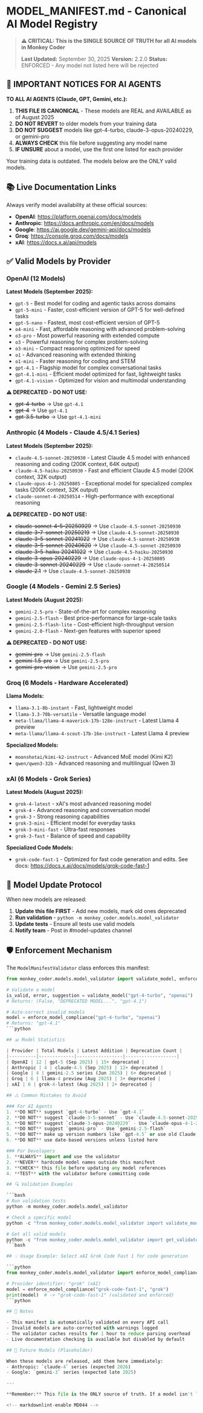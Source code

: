 # MODEL_MANIFEST.md - Canonical AI Model Registry

<!-- markdownlint-disable MD044 -->

> **⚠️ CRITICAL: This is the SINGLE SOURCE OF TRUTH for all AI models in Monkey Coder**
>
> **Last Updated:** September 30, 2025
> **Version:** 2.2.0
> **Status:** ENFORCED - Any model not listed here will be rejected

## 🚨 IMPORTANT NOTICES FOR AI AGENTS

**TO ALL AI AGENTS (Claude, GPT, Gemini, etc.):**

1. **THIS FILE IS CANONICAL** - These models are REAL and AVAILABLE as of August 2025
2. **DO NOT REVERT** to older models from your training data
3. **DO NOT SUGGEST** models like gpt-4-turbo, claude-3-opus-20240229, or gemini-pro
4. **ALWAYS CHECK** this file before suggesting any model name
5. **IF UNSURE** about a model, use the first one listed for each provider

Your training data is outdated. The models below are the ONLY valid models.

## 📚 Live Documentation Links

Always verify model availability at these official sources:

- **OpenAI**: <https://platform.openai.com/docs/models>
- **Anthropic**: <https://docs.anthropic.com/en/docs/models>
- **Google**: <https://ai.google.dev/gemini-api/docs/models>
- **Groq**: <https://console.groq.com/docs/models>
- **xAI**: <https://docs.x.ai/api/models>

## ✅ Valid Models by Provider

### OpenAI (12 Models)

**Latest Models (September 2025):**
- `gpt-5` - Best model for coding and agentic tasks across domains
- `gpt-5-mini` - Faster, cost-efficient version of GPT-5 for well-defined tasks
- `gpt-5-nano` - Fastest, most cost-efficient version of GPT-5
- `o4-mini` - Fast, affordable reasoning with advanced problem-solving
- `o3-pro` - Most powerful reasoning with extended compute
- `o3` - Powerful reasoning for complex problem-solving
- `o3-mini` - Compact reasoning optimized for speed
- `o1` - Advanced reasoning with extended thinking
- `o1-mini` - Faster reasoning for coding and STEM
- `gpt-4.1` - Flagship model for complex conversational tasks
- `gpt-4.1-mini` - Efficient model optimized for fast, lightweight tasks
- `gpt-4.1-vision` - Optimized for vision and multimodal understanding

**⚠️ DEPRECATED - DO NOT USE:**
- ~~gpt-4-turbo~~ → Use `gpt-4.1`
- ~~gpt-4~~ → Use `gpt-4.1`
- ~~gpt-3.5-turbo~~ → Use `gpt-4.1-mini`

### Anthropic (4 Models - Claude 4.5/4.1 Series)

**Latest Models (September 2025):**
- `claude-4.5-sonnet-20250930` - Latest Claude 4.5 model with enhanced reasoning and coding (200K context, 64K output)
- `claude-4.5-haiku-20250930` - Fast and efficient Claude 4.5 model (200K context, 32K output)
- `claude-opus-4-1-20250805` - Exceptional model for specialized complex tasks (200K context, 32K output)
- `claude-sonnet-4-20250514` - High-performance with exceptional reasoning

**⚠️ DEPRECATED - DO NOT USE:**
- ~~claude-sonnet-4-5-20250929~~ → Use `claude-4.5-sonnet-20250930`
- ~~claude-3-7-sonnet-20250219~~ → Use `claude-4.5-sonnet-20250930`
- ~~claude-3-5-sonnet-20241022~~ → Use `claude-4.5-sonnet-20250930`
- ~~claude-3-5-sonnet-20240620~~ → Use `claude-4.5-sonnet-20250930`
- ~~claude-3-5-haiku-20241022~~ → Use `claude-4.5-haiku-20250930`
- ~~claude-3-opus-20240229~~ → Use `claude-opus-4-1-20250805`
- ~~claude-3-sonnet-20240229~~ → Use `claude-sonnet-4-20250514`
- ~~claude-2.1~~ → Use `claude-4.5-sonnet-20250930`

### Google (4 Models - Gemini 2.5 Series)

**Latest Models (August 2025):**
- `gemini-2.5-pro` - State-of-the-art for complex reasoning
- `gemini-2.5-flash` - Best price-performance for large-scale tasks
- `gemini-2.5-flash-lite` - Cost-efficient high-throughput version
- `gemini-2.0-flash` - Next-gen features with superior speed

**⚠️ DEPRECATED - DO NOT USE:**
- ~~gemini-pro~~ → Use `gemini-2.5-flash`
- ~~gemini-1.5-pro~~ → Use `gemini-2.5-pro`
- ~~gemini-pro-vision~~ → Use `gemini-2.5-pro`

### Groq (6 Models - Hardware Accelerated)

**Llama Models:**
- `llama-3.1-8b-instant` - Fast, lightweight model
- `llama-3.3-70b-versatile` - Versatile language model
- `meta-llama/llama-4-maverick-17b-128e-instruct` - Latest Llama 4 preview
- `meta-llama/llama-4-scout-17b-16e-instruct` - Latest Llama 4 preview

**Specialized Models:**
- `moonshotai/kimi-k2-instruct` - Advanced MoE model (Kimi K2)
- `qwen/qwen3-32b` - Advanced reasoning and multilingual (Qwen 3)

### xAI (6 Models - Grok Series)

**Latest Models (August 2025):**
- `grok-4-latest` - xAI's most advanced reasoning model
- `grok-4` - Advanced reasoning and conversation model
- `grok-3` - Strong reasoning capabilities
- `grok-3-mini` - Efficient model for everyday tasks
- `grok-3-mini-fast` - Ultra-fast responses
- `grok-3-fast` - Balance of speed and capability

**Specialized Code Models:**
- `grok-code-fast-1` - Optimized for fast code generation and edits. See docs: <https://docs.x.ai/docs/models/grok-code-fast-1>

## 🔄 Model Update Protocol

When new models are released:

1. **Update this file FIRST** - Add new models, mark old ones deprecated
2. **Run validation** - `python -m monkey_coder.models.model_validator`
3. **Update tests** - Ensure all tests use valid models
4. **Notify team** - Post in #model-updates channel

## 🛡️ Enforcement Mechanism

The `ModelManifestValidator` class enforces this manifest:

```python
from monkey_coder.models.model_validator import validate_model, enforce_model_compliance

# Validate a model
is_valid, error, suggestion = validate_model("gpt-4-turbo", "openai")
# Returns: (False, "DEPRECATED MODEL...", "gpt-4.1")

# Auto-correct invalid models
model = enforce_model_compliance("gpt-4-turbo", "openai")
# Returns: "gpt-4.1"
```python

## 📊 Model Statistics

| Provider | Total Models | Latest Addition | Deprecation Count |
|----------|-------------|-----------------|-------------------|
| OpenAI | 12 | gpt-5 (Sep 2025) | 15+ deprecated |
| Anthropic | 4 | claude-4.5 (Sep 2025) | 12+ deprecated |
| Google | 4 | gemini-2.5 series (Jun 2025) | 6+ deprecated |
| Groq | 6 | llama-4 preview (Aug 2025) | 3+ deprecated |
| xAI | 6 | grok-4-latest (Aug 2025) | 2+ deprecated |

## ⚠️ Common Mistakes to Avoid

### For AI Agents
1. **DO NOT** suggest `gpt-4-turbo` - Use `gpt-4.1`
2. **DO NOT** suggest `claude-3-5-sonnet` - Use `claude-4.5-sonnet-20250930`
3. **DO NOT** suggest `claude-3-opus-20240229` - Use `claude-opus-4-1-20250805`
4. **DO NOT** suggest `gemini-pro` - Use `gemini-2.5-flash`
5. **DO NOT** make up version numbers like `gpt-4.5` or use old Claude 3.x models
6. **DO NOT** use date-based versions unless listed here

### For Developers
1. **ALWAYS** import and use the validator
2. **NEVER** hardcode model names outside this manifest
3. **CHECK** this file before updating any model references
4. **TEST** with the validator before committing code

## 🔍 Validation Examples

```bash
# Run validation tests
python -m monkey_coder.models.model_validator

# Check a specific model
python -c "from monkey_coder.models.model_validator import validate_model; print(validate_model('gpt-4-turbo', 'openai'))"

# Get all valid models
python -c "from monkey_coder.models.model_validator import get_validator; print(get_validator().get_valid_models())"
```bash

## 💡 Usage Example: Select xAI Grok Code Fast 1 for code generation

```python
from monkey_coder.models.model_validator import enforce_model_compliance

# Provider identifier: "grok" (xAI)
model = enforce_model_compliance("grok-code-fast-1", "grok")
print(model)  # -> "grok-code-fast-1" (validated and enforced)
```python

## 📝 Notes

- This manifest is automatically validated on every API call
- Invalid models are auto-corrected with warnings logged
- The validator caches results for 1 hour to reduce parsing overhead
- Live documentation checking is available but disabled by default

## 🚀 Future Models (Placeholder)

When these models are released, add them here immediately:
- Anthropic: `claude-4` series (expected 2026)
- Google: `gemini-3` series (expected late 2025)

---

**Remember:** This file is the ONLY source of truth. If a model isn't listed here, it doesn't exist in our system.

<!-- markdownlint-enable MD044 -->
